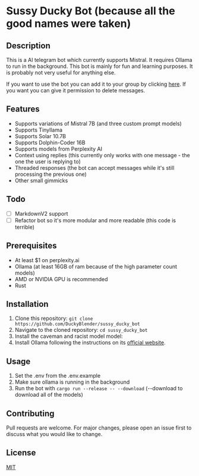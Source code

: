 # Sussy Ducky Bot (because all the good names were taken)

## Description

This is a AI telegram bot which currently supports Mistral. It requires Ollama to run in the background. This bot is mainly for fun and learning purposes. It is probably not very useful for anything else.

If you want to use the bot you can add it to your group by clicking [here](https://t.me/sussy_ducky_bot). If you want you can give it permission to delete messages.

## Features

- Supports variations of Mistral 7B (and three custom prompt models)
- Supports Tinyllama
- Supports Solar 10.7B
- Supports Dolphin-Coder 16B
- Supports models from Perplexity AI
- Context using replies (this currently only works with one message - the one the user is replying to)
- Threaded responses (the bot can accept messages while it's still processing the previous one)
- Other small gimmicks

## Todo

- [ ] MarkdownV2 support
- [ ] Refactor bot so it's more modular and more readable (this code is terrible)

## Prerequisites

- At least $1 on perplexity.ai
- Ollama (at least 16GB of ram because of the high parameter count models)
- AMD or NVIDIA GPU is recommended
- Rust

## Installation

1. Clone this repository: `git clone https://github.com/DuckyBlender/sussy_ducky_bot`
2. Navigate to the cloned repository: `cd sussy_ducky_bot`
3. Install the caveman and racist model model:
4. Install Ollama following the instructions on its [official website](https://ollama.ai/).

## Usage

1. Set the .env from the .env.example
2. Make sure ollama is running in the background
3. Run the bot with `cargo run --release -- --download` (--download to download all of the models)

## Contributing

Pull requests are welcome. For major changes, please open an issue first to discuss what you would like to change.

## License

[MIT](https://choosealicense.com/licenses/mit/)
